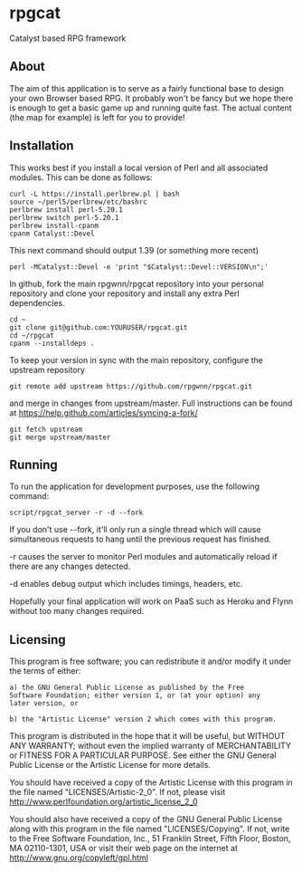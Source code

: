 # rpgcat
Catalyst based RPG framework

## About

The aim of this application is to serve as a fairly functional base to
design your own Browser based RPG. It probably won't be fancy but we
hope there is enough to get a basic game up and running quite fast. The
actual content (the map for example) is left for you to provide!

## Installation

This works best if you install a local version of Perl and all
associated modules. This can be done as follows:

    curl -L https://install.perlbrew.pl | bash
    source ~/perl5/perlbrew/etc/bashrc
    perlbrew install perl-5.20.1
    perlbrew switch perl-5.20.1
    perlbrew install-cpanm
    cpanm Catalyst::Devel

This next command should output 1.39 (or something more recent)

    perl -MCatalyst::Devel -e 'print "$Catalyst::Devel::VERSION\n";'

In github, fork the main rpgwnn/rpgcat repository into your personal
repository and clone your repository and install any extra Perl dependencies.

    cd ~
    git clone git@github.com:YOURUSER/rpgcat.git
    cd ~/rpgcat
    cpanm --installdeps .

To keep your version in sync with the main repository, configure the
upstream repository

    git remote add upstream https://github.com/rpgwnn/rpgcat.git

and merge in changes from upstream/master. Full instructions can be
found at https://help.github.com/articles/syncing-a-fork/

    git fetch upstream
    git merge upstream/master

## Running

To run the application for development purposes, use the following command:

    script/rpgcat_server -r -d --fork

If you don't use --fork, it'll only run a single thread which will cause
simultaneous requests to hang until the previous request has finished.

-r causes the server to monitor Perl modules and automatically reload if
there are any changes detected.

-d enables debug output which includes timings, headers, etc.

Hopefully your final application will work on PaaS such as Heroku and Flynn
without too many changes required.

## Licensing

This program is free software; you can redistribute it and/or modify
it under the terms of either:

    a) the GNU General Public License as published by the Free
    Software Foundation; either version 1, or (at your option) any
    later version, or

    b) the "Artistic License" version 2 which comes with this program.

This program is distributed in the hope that it will be useful,
but WITHOUT ANY WARRANTY; without even the implied warranty of
MERCHANTABILITY or FITNESS FOR A PARTICULAR PURPOSE.  See either
the GNU General Public License or the Artistic License for more details.

You should have received a copy of the Artistic License with this
program in the file named "LICENSES/Artistic-2_0". If not, please visit
http://www.perlfoundation.org/artistic_license_2_0

You should also have received a copy of the GNU General Public License
along with this program in the file named "LICENSES/Copying". If not,
write to the Free Software Foundation, Inc., 51 Franklin Street, Fifth Floor,
Boston, MA 02110-1301, USA or visit their web page on the internet at
http://www.gnu.org/copyleft/gpl.html

